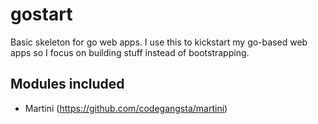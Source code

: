 gostart
=======

Basic skeleton for go web apps.
I use this to kickstart my go-based web apps so I focus on building stuff instead of bootstrapping.

## Modules included
* Martini (https://github.com/codegangsta/martini)
